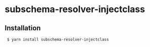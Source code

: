 subschema-resolver-injectclass
===

## Installation
```sh
 $ yarn install subschema-resolver-injectclass
```
